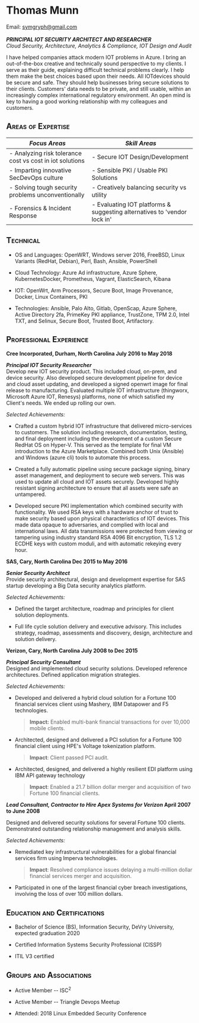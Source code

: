 # Thomas Munn
Email: [symgryph@gmail.com](mailto:symgryph@gmail.com)<br>
<br>***PRINCIPAL IOT SECURITY ARCHITECT AND RESEARCHER***<br>
*Cloud Security, Architecture, Analytics & Compliance, IOT Design and
Audit*

I have helped companies attack modern IOT problems in Azure. I bring an out-of-the-box creative and technically sound perspective to my clients. I serve as their guide, explaining difficult technical problems clearly. I help them make the best choices based upon their needs. All IOTdevices should be secure and safe. They should help businesses bring secure solutions to their clients. Customers' data needs to be private, and still usable, within an increasingly complex international
regulatory environment. An open mind is key to having a good working relationship with my colleagues and customers.

## <span style="font-variant:small-caps;">Areas of Expertise</span>

| *Focus Areas* | *Skill Areas* |                     
| --- | --- |
| -   Analyzing risk tolerance cost vs cost in iot solutions   | -   Secure IOT Design/Development |
| -   Imparting innovative SecDevOps culture | -  Sensible PKI / Usable PKI Solutions |
| -   Solving tough security problems unconventionally | - Creatively balancing security vs utility |
| - Forensics & Incident Response | - Evaluating IOT platforms & suggesting alternatives to 'vendor lock in' |                                 


## <span style="font-variant:small-caps;">Technical</span>

-   OS and Languages: OpenWRT, Windows server 2016, FreeBSD, Linux Variants (RedHat, Debian), Perl, Bash, Ansible, PowerShell
-   Cloud Technology: Azure Ad infrastructure, Azure Sphere, KubernetesDocker, Prometheus, Vagrant, ElasticSearch, Kibana

-   IOT: OpenWrt, Arm Processors, Secure Boot, Image Provenance, Docker, Linux Containers, PKI

-   Technologies: Ansible, Palo Alto, Gitlab, OpenScap, Azure Sphere, Active Directory 2fa, PrimeKey PKI appliance, TrustZone, TPM 2.0, Intel TXT, and Selinux, Secure Boot, Trusted Boot, Artifactory.

## <span style="font-variant:small-caps;">Professional Experience</span>

**Cree Incorporated, Durham, North Carolina July 2016 to May 2018**

***Principal IOT Security Researcher***<br>
Develop new IOT security product. This included cloud, on-prem, and device security. Also developed secure development pipeline for device and cloud asset updating, and developed a signed openwrt image for final release to manufacturing. Evaluated multiple IOT infrastructure (thingworx, Microsoft Azure IOT, Renesys) platforms, none of which satisfied my Client's needs. We ended up rolling our own.

*Selected Achievements:*

-   Crafted a custom hybrid IOT infrastructure that delivered micro-services to customers. The solution including research, documentation, testing, and final deployment including the development of a custom Secure RedHat OS on Hyper-V. This served as the template for final VM introduction to the Azure Marketplace. Combined both Unix (Ansible) and Windows (azure cli) tools to automate this process.

-   Created a fully automatic pipeline using secure package signing, binary asset management, and deployment to secure web servers. This was used to update all cloud and IOT assets securely. Developed highly resistant signing architecture to ensure that all assets were safe an untampered.

-   Developed secure PKI implementation which combined security with functionality. We used RSA keys with a hardware anchor of trust to make security based upon physical characteristics of IOT devices. This made data opaque to adversaries, and complied with local and international laws. All data transmissions were protected from viewing or tampering using industry standard RSA 4096 Bit encryption, TLS 1.2 ECDHE keys with custom moduli, and with automatic rekeying every hour.

**SAS, Cary, North Carolina Dec 2015 to May 2016**

***Senior Security Architect***<br>
Provide security architectural, design and development expertise for
SAS startup developing a Big Data security analytics platform.

*Selected Achievements:*

-   Defined the target architecture, roadmap and principles for client solution deployments.

<!-- -->

-   Full life cycle solution delivery and executive advisory. This includes strategy, roadmap, assessments and discovery, design, architecture and solution delivery.

**Verizon, Cary, North Carolina July 2008 to Dec 2015**

***Principal Security Consultant***<br>
Designed and implemented cloud security solutions. Developed reference architectures. Defined application migration strategies.

*Selected Achievements:*

-   Developed and delivered a hybrid cloud solution for a Fortune 100 financial services client using Mashery, IBM Datapower and F5 technologies. 
    >**Impact:** Enabled multi-bank financial transactions for over 10,000 mobile clients.

-   Architected, designed and delivered a PCI solution for a Fortune 100 financial client using HPE's Voltage tokenization platform.
    > **Impact**: Client passed PCI audit.

-   Architected, designed, and delivered a highly resilient EDI platform using IBM API gateway technology
    > **Impact**: Enabled a 21.7 billion dollar merger and acquisition of two Fortune 100 financial clients.

***Lead Consultant, Contractor to Hire Apex Systems for Verizon* April
2007 to June 2008**

Designed and delivered security solutions for several Fortune 100 clients. Demonstrated outstanding relationship management and analysis skills.

*Selected Achievements:*

-   Remediated key infrastructural vulnerabilities for a global financial services firm using Imperva technologies.
    > **Impact**: Resolved compliance issues delaying a multi-million dollar financial services merger and acquisition.

-   Participated in one of the largest financial cyber breach investigations, involving the loss of over 100 million dollars.

## <span style="font-variant:small-caps;">Education and Certifications</span>

-   Bachelor of Science (BS), Information Security, DeVry University, expected graduation 2020

-   Certified Information Systems Security Professional (CISSP)

-   ITIL V3 certified

## <span style="font-variant:small-caps;">Groups and Associations</span>

-   Active Member -- ISC<sup>2</sup>

-   Active Member -- Triangle Devops Meetup

-   Attended: 2018 Linux Embedded Security Conference

